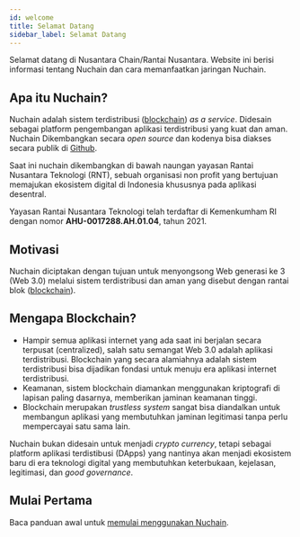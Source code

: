 ```yaml
---
id: welcome
title: Selamat Datang
sidebar_label: Selamat Datang
---
```


Selamat datang di Nusantara Chain/Rantai Nusantara. Website ini berisi informasi tentang Nuchain dan
cara memanfaatkan jaringan Nuchain.

## Apa itu Nuchain?

Nuchain adalah sistem terdistribusi ([blockchain](https://id.wikipedia.org/wiki/Rantai_blok)) _as a
service_. Didesain sebagai platform pengembangan aplikasi terdistribusi yang kuat dan aman. Nuchain
Dikembangkan secara _open source_ dan kodenya bisa diakses secara publik di
[Github](https://github.com/nusantarachain).

Saat ini nuchain dikembangkan di bawah naungan yayasan Rantai Nusantara Teknologi (RNT), sebuah
organisasi non profit yang bertujuan memajukan ekosistem digital di Indonesia khususnya pada
aplikasi desentral.

Yayasan Rantai Nusantara Teknologi telah terdaftar di Kemenkumham RI dengan nomor
**AHU-0017288.AH.01.04**, tahun 2021.

## Motivasi

Nuchain diciptakan dengan tujuan untuk menyongsong Web generasi ke 3 (Web 3.0) melalui sistem
terdistribusi dan aman yang disebut dengan rantai blok
([blockchain](https://id.wikipedia.org/wiki/Rantai_blok)).

## Mengapa Blockchain?

- Hampir semua aplikasi internet yang ada saat ini berjalan secara terpusat (centralized), salah
  satu semangat Web 3.0 adalah aplikasi terdistribusi. Blockchain yang secara alamiahnya adalah
  sistem terdistribusi bisa dijadikan fondasi untuk menuju era aplikasi internet terdistribusi.
- Keamanan, sistem blockchain diamankan menggunakan kriptografi di lapisan paling dasarnya,
  memberikan jaminan keamanan tinggi.
- Blockchain merupakan _trustless system_ sangat bisa diandalkan untuk membangun aplikasi yang
  membutuhkan jaminan legitimasi tanpa perlu mempercayai satu sama lain.

Nuchain bukan didesain untuk menjadi _crypto currency_, tetapi sebagai platform aplikasi
terdistibusi (DApps) yang nantinya akan menjadi ekosistem baru di era teknologi digital yang
membutuhkan keterbukaan, kejelasan, legitimasi, dan _good governance_.

## Mulai Pertama

Baca panduan awal untuk [memulai menggunakan Nuchain](../learn/main).
